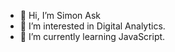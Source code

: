 - 👋 Hi, I’m Simon Ask
- 👀 I’m interested in Digital Analytics.
- 🌱 I’m currently learning JavaScript.


<!---
SimonAndreAsk/SimonAndreAsk is a ✨ special ✨ repository because its `README.md` (this file) appears on your GitHub profile.
You can click the Preview link to take a look at your changes.
--->
